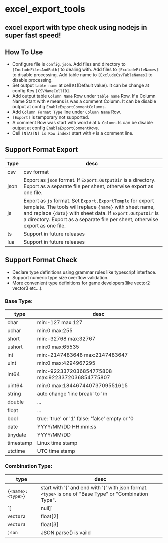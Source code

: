 excel_export_tools
==================


excel export with type check using nodejs in super fast speed!
---

How To Use
---

* Configure file is `config.json`. Add files and directory to `[IncludeFilesAndPath]` to dealing with. Add files to `[ExcludeFileNames]` to disable processing. Add table name to `[ExcludeCsvTableNames]` to disable processing.
* Set output `table name` at cell `B1`(Default value). It can be change at config Key `[CSVNameCellID]`.
* Add output table `Column Name` Row under `table name` Row. If a Column Name Start with `#` means is was a comment Column. It can be disable output at config `EnableExportCommentColumns`.
* Add `Column Format Type` line under `Column Name` Row.
* `[Export]`  is temporary not supported.
* A comment Row was start with word `#` at `A Column`. Is can be disable output at config `EnableExportCommentRows`.
* Cell `[N]A([N] is Row index)` start with `#` is a comment line.


Support Format Export
---

type|desc
---|---
csv|csv format
json|Export as `json` format. If `Export.OutputDir` is a directory. Export as a separate file per sheet, otherwise export as one file.
js|Export as `js` format. Set `Export.ExportTemple` for export template. The tools will replace `{name}` with sheet name, and replace `{data}` with sheet data. If `Export.OutputDir` is a directory. Export as a separate file per sheet, otherwise export as one file.
ts|Support in future releases
lua|Support in future releases


Support Format Check
---


* Declare type definitions using grammar rules like typescript interface.
* Support numeric type size overflow validation.
* More convenient type definitions for game developers(like vector2 vector3 etc...).

### Base Type:

type|desc
---|---
char|min:-127                  max:127
uchar|min:0                     max:255
short|min:-32768                max:32767
ushort|min:0                     max:65535
int|min:-2147483648           max:2147483647
uint|min:0                     max:4294967295
int64|min:-9223372036854775808  max:9223372036854775807
uint64|min:0                     max:18446744073709551615
string|auto change 'line break' to '\n
double|...
float|...
bool|true: 'true' or '1'       false: 'false' empty or '0
date|YYYY/MM/DD HH:mm:ss
tinydate|YYYY/MM/DD
timestamp|Linux time stamp
utctime|UTC time stamp

### Combination Type:

type|desc
---|---
`{<name>:<type>}`   | start with '{' and end with '}' with json format. `<type>` is one of "Base Type" or "Combination Type".
`<type>[<N>|null]`  | `<type>` is one of "Base Type" or "Combination Type". `<N>` is empty(variable-length) or number.
`vector2`           | float\[2\]
`vector3`           | float\[3\]
`json`              | JSON.parse() is vaild
